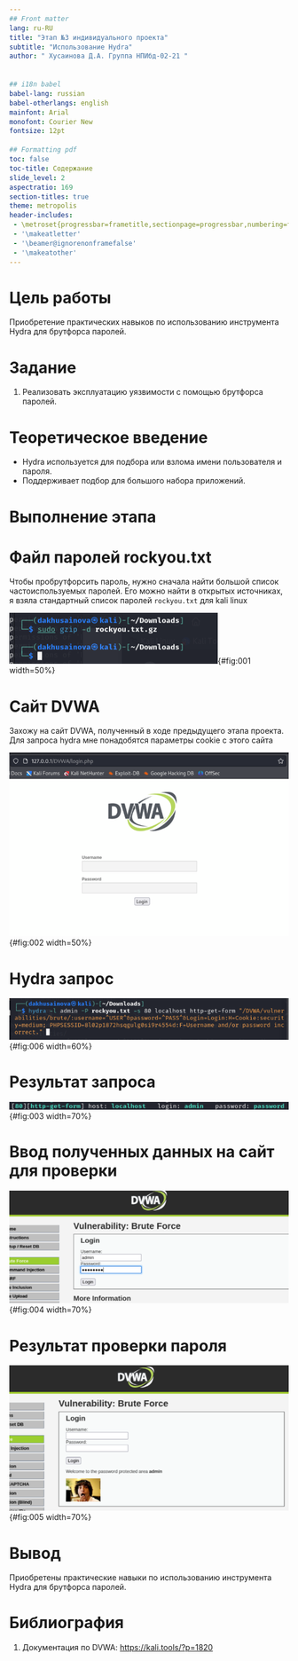 ```yaml
---
## Front matter
lang: ru-RU
title: "Этап №3 индивидуального проекта"
subtitle: "Использование Hydra"
author: " Хусаинова Д.А. Группа НПИбд-02-21 "


## i18n babel
babel-lang: russian 
babel-otherlangs: english 
mainfont: Arial 
monofont: Courier New 
fontsize: 12pt

## Formatting pdf
toc: false
toc-title: Содержание
slide_level: 2
aspectratio: 169
section-titles: true
theme: metropolis
header-includes:
 - \metroset{progressbar=frametitle,sectionpage=progressbar,numbering=fraction}
 - '\makeatletter'
 - '\beamer@ignorenonframefalse'
 - '\makeatother'
---
```


# Цель работы

Приобретение практических навыков по использованию инструмента Hydra для брутфорса паролей.

# Задание

1. Реализовать эксплуатацию уязвимости с помощью брутфорса паролей.

# Теоретическое введение

- Hydra используется для подбора или взлома имени пользователя и пароля.
- Поддерживает подбор для большого набора приложений.

# Выполнение этапа 

# Файл паролей rockyou.txt

Чтобы пробрутфорсить пароль, нужно сначала найти большой список частоиспользуемых паролей. Его можно найти в открытых источниках, я взяла стандартный список паролей `rockyou.txt` для kali linux

![Распаковка архива со списком паролей](image/2.PNG){#fig:001 width=50%}

# Сайт DVWA

Захожу на сайт DVWA, полученный в ходе предыдущего этапа проекта. Для запроса hydra мне понадобятся параметры cookie с этого сайта

![Сайт, с которого получаем информацию о параметрах Cookie](image/1.PNG){#fig:002 width=50%}

# Hydra запрос

![Запрос Hydra](image/6.PNG){#fig:006 width=60%}

# Результат запроса 

![Результат запроса](image/3.PNG){#fig:003 width=70%}

# Ввод полученных данных на сайт для проверки

![Ввод полученного результата в уязвимую форму](image/4.PNG){#fig:004 width=70%}

# Результат проверки пароля

![Результат](image/5.PNG){#fig:005 width=70%}


# Вывод

Приобретены практические навыки по использованию инструмента Hydra для брутфорса паролей.

# Библиография

1. Документация по DVWA: https://kali.tools/?p=1820